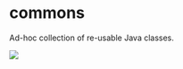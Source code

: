 # commons
Ad-hoc collection of re-usable Java classes.

[![](https://jitpack.io/v/hindol/commons.svg)](https://jitpack.io/#hindol/commons)
